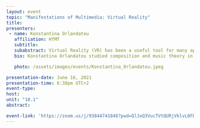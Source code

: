 ```yaml
---
layout: event
topic: "Manifestations of Multimedia: Virtual Reality"
title: 
presenters:
 - name: Konstantina Orlandatou
   affiliation: HfMT
   subtitle: 
   subabstract: Virtual Reality (VR) has been a useful tool for many applications as well as designing experiences&#58 from training simulations to immersive gaming experiences. Although VR already exists since the late 60s and technological advances make it more and more popular these days, still not everyone has an access to a headset or possesses one at home. We have some way to go before we can become the natives of this new medium. So what can we do with it in between? What are the benefits, constraints and challenges that this new medium brings along and how can we use this medium to create new artistic works?
   bio: Konstantina Orlandatou studied composition and music theory in Athens, Multimedia Composition (MA) at the University of Music and Drama in Hamburg and did her PhD in Systematic Musicology at the University of Hamburg (thesis with the working title "Synaesthetic and intermodal audio-visual perception&#58 an experimental research"). As an active multimedia artist and musicologist she focuses on topics such as interactions between auditory and visual perception, visual mental imagery to music, synaesthesia and virtual reality. Currently she is leading the project "Moving Sound Pictures" in the University of Music and Drama in Hamburg, where she uses VR technologies to merge visual arts and music into one immersive interactive experience. <br><br>More information on the project you can find <a href="https://stage2.hfmt-hamburg.de/portfolio-item/moving-sound-pictures/" style="color:blue">here.</a>

   photo: /assets/images/events/Konstantina_Orlandatou.jpeg

presentation-date: June 16, 2021
presentation-time: 6:30pm UTC+2
event-type: 
host: 
unit: "10.1"
abstract:

event-link: 'https://zoom.us/j/93844741848?pwd=QlJoQ3VucTVtQURjVklvL0FDQk1jdz09'
---
```

